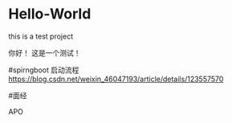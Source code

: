 # Hello-World
this is a test project



你好！  这是一个测试！

#spirngboot 启动流程
https://blog.csdn.net/weixin_46047193/article/details/123557570

#面经


APO
